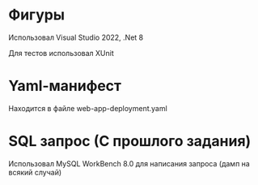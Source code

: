 # Фигуры
Использовал Visual Studio 2022, .Net 8

Для тестов использовал XUnit

# Yaml-манифест
Находится в файле web-app-deployment.yaml

# SQL запрос (С прошлого задания)
Использовал MySQL WorkBench 8.0 для написания запроса (дамп на всякий случай)
